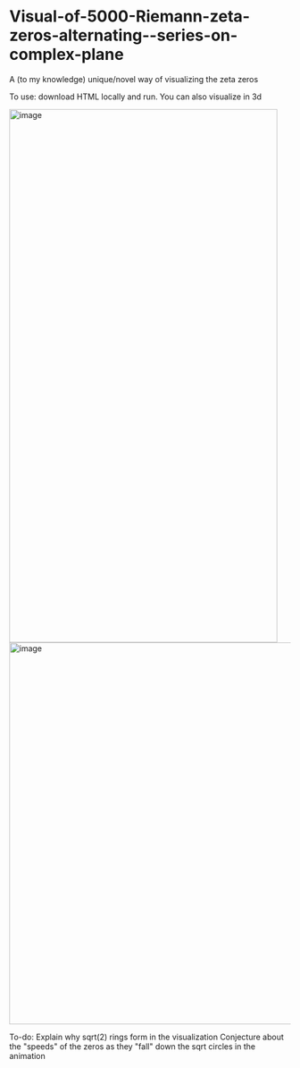 # Visual-of-5000-Riemann-zeta-zeros-alternating--series-on-complex-plane

A (to my knowledge) unique/novel way of visualizing the zeta zeros 

To use: download HTML locally and run. You can also visualize in 3d

<img width="480" height="954" alt="image" src="https://github.com/user-attachments/assets/f6268d77-71cf-4509-8c1d-f512be9cdeae" />

<img width="697" height="683" alt="image" src="https://github.com/user-attachments/assets/8c671482-fbfd-49a8-9c8a-062e60ff855d" />

To-do:
Explain why sqrt(2) rings form in the visualization
Conjecture about the "speeds" of the zeros as they "fall" down the sqrt circles in the animation
